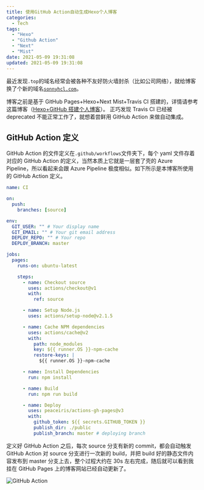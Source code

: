 ```yaml
---
title: 使用GitHub Action自动生成Hexo个人博客
categories:
  - Tech
tags:
  - "Hexo"
  - "Github Action"
  - "Next"
  - "Mist"
date: 2021-05-09 19:31:08
updated: 2021-05-09 19:31:08
---
```


最近发现`.top`的域名经常会被各种不友好防火墙封杀（比如公司网络），就给博客换了个新的域名[`sonnyhcl.com`](https://sonnyhcl.com)。

博客之前是基于 GitHub Pages+Hexo+Next Mist+Travis CI 搭建的，详情请参考这篇博客（[Hexo+GitHub 搭建个人博客](./hexo-github-page-blog)）。
正巧发现 Travis CI 已经被 deprecated 不能正常工作了，就想着尝鲜用 GitHub Action 来做自动集成。

<!-- more -->

## GitHub Action 定义

GitHub Action 的文件定义在`.github/workflows`文件夹下，每个 yaml 文件存着对应的 GitHub Action 的定义，当然本质上它就是一层套了壳的 Azure Pipeline，所以看起来会跟 Azure Pipeline 极度相似。如下所示是本博客所使用的 GitHub Action 定义。

```yaml
name: CI

on:
  push:
    branches: [source]

env:
  GIT_USER: "" # Your display name
  GIT_EMAIL: "" # Your git email address
  DEPLOY_REPO: "" # Your repo
  DEPLOY_BRANCH: master

jobs:
  pages:
    runs-on: ubuntu-latest

    steps:
      - name: Checkout source
        uses: actions/checkout@v1
        with:
          ref: source

      - name: Setup Node.js
        uses: actions/setup-node@v2.1.5

      - name: Cache NPM dependencies
        uses: actions/cache@v2
        with:
          path: node_modules
          key: ${{ runner.OS }}-npm-cache
          restore-keys: |
            ${{ runner.OS }}-npm-cache

      - name: Install Dependencies
        run: npm install

      - name: Build
        run: npm run build

      - name: Deploy
        uses: peaceiris/actions-gh-pages@v3
        with:
          github_token: ${{ secrets.GITHUB_TOKEN }}
          publish_dir: ./public
          publish_branch: master # deploying branch
```

定义好 GitHub Action 之后，每次 source 分支有新的 commit，都会自动触发 GitHub Action 对 source 分支进行一次新的 build，并把 build 好的静态文件内容发布到 master 分支上去，整个过程大约在 30s 左右完成，随后就可以看到我挂在 GitHub Pages 上的博客网站已经自动更新了。

![GitHub Action](github_action.png)
